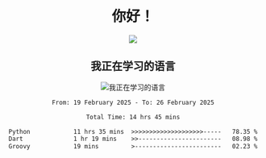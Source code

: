 <div align="center">
<h1>你好！</h1>
  
<a href="https://github.com/ikun0014">
    <img align="center" src="https://github-readme-stats-sigma-five.vercel.app/api?username=ikun0014&include_all_commits=true&show_icons=true&count_private=true&locale=cn&bg_color=0,EC6C6C,FFD479,FFFC79,73FA79,73FDFF,D783FF" />
  </a>
</div>

<div align="center">
<h2>我正在学习的语言</h2>
  
![我正在学习的语言](https://skillicons.dev/icons?i=python,nodejs,vue,html,dart)

</div>

<div align="center">
<!--START_SECTION:waka-->

```txt
From: 19 February 2025 - To: 26 February 2025

Total Time: 14 hrs 45 mins

Python            11 hrs 35 mins  >>>>>>>>>>>>>>>>>>>>-----   78.35 %
Dart              1 hr 19 mins    >>-----------------------   08.98 %
Groovy            19 mins         >------------------------   02.23 %
```

<!--END_SECTION:waka-->

</div>
